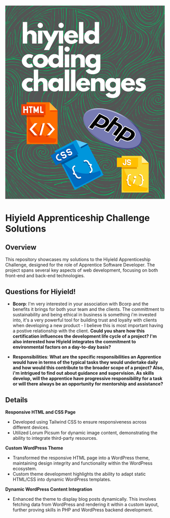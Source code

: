 ![hiyield coding challenges](https://github.com/alfiephillips/hiyield-challenges/blob/master/assets/hiyield%20coding%20challenges.png)

# Hiyield Apprenticeship Challenge Solutions

## Overview

This repository showcases my solutions to the Hiyield Apprenticeship Challenge, designed for the role of Apprentice Software Developer. The project spans several key aspects of web development, focusing on both front-end and back-end technologies.

## Questions for Hiyield!

- **Bcorp**: I'm very interested in your association with Bcorp and the benefits it brings for both your team and the clients.
The committment to sustainability and being ethical in business is something i'm invested into, it's a very powerful tool
for building trust and loyalty with clients when developing a new product - I believe this is most important having a postive
relationship with the client. **Could you share how this certification influences the development life cycle of a project?
I'm also interested how Hiyield integrates the commitment to environmental factors on a day-to-day basis?**

- **Responsibilities**: **What are the specific responsibilities an Apprentice would have in terms of the typical tasks they would undertake
daily and how would this contribute to the broader scope of a project? Also, i'm intrigued to find out about guidance and supervision. As skills develop,
will the apprentice have progressive responsibility for a task or will there always be an opportunity for mentorship and assistance?**
## Details

**Responsive HTML and CSS Page**
- Developed using Tailwind CSS to ensure responsiveness across different devices.
- Utilized Lorum Picsum for dynamic image content, demonstrating the ability to integrate third-party resources.

**Custom WordPress Theme**
- Transformed the responsive HTML page into a WordPress theme, maintaining design integrity and functionality within the WordPress ecosystem.
- Custom theme development highlights the ability to adapt static HTML/CSS into dynamic WordPress templates.

**Dynamic WordPress Content Integration**
- Enhanced the theme to display blog posts dynamically. This involves fetching data from WordPress and rendering it within a custom layout, further proving skills in PHP and WordPress backend development.